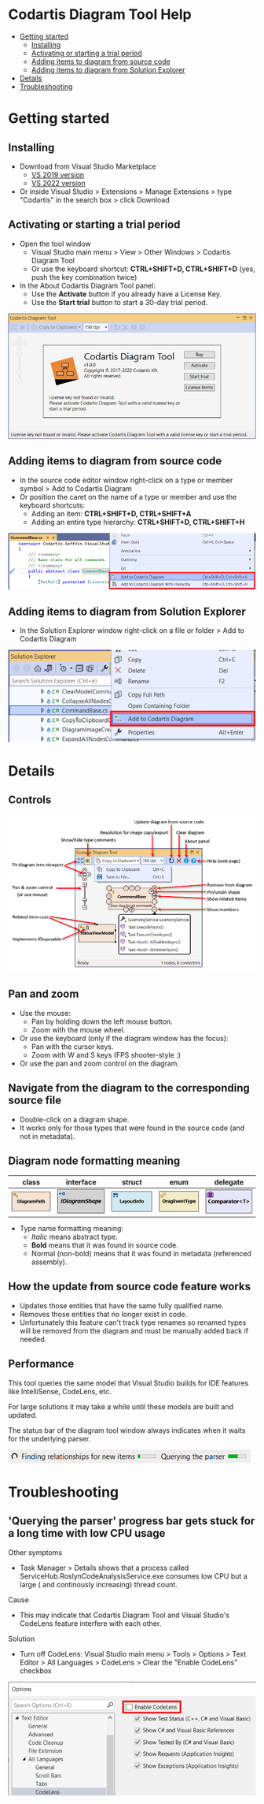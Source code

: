 # Codartis Diagram Tool Help

* [Getting started](#getting-started)
  * [Installing](#installing)
  * [Activating or starting a trial period](#activating-or-starting-a-trial-period)
  * [Adding items to diagram from source code](#adding-items-to-diagram-from-source-code)
  * [Adding items to diagram from Solution Explorer](#adding-items-to-diagram-from-solution-explorer)
* [Details](#setails)
* [Troubleshooting](#troubleshooting)

# Getting started

## Installing
* Download from Visual Studio Marketplace
  * [VS 2019 version](https://marketplace.visualstudio.com/items?itemName=FerencVizkeleti.QuickDiagramToolforC)
  * [VS 2022 version]()
* Or inside Visual Studio > Extensions > Manage Extensions > type "Codartis" in the search box > click Download

## Activating or starting a trial period
* Open the tool window 
  * Visual Studio main menu > View > Other Windows > Codartis Diagram Tool
  * Or use the keyboard shortcut: **CTRL+SHIFT+D, CTRL+SHIFT+D** (yes, push the key combination twice)
* In the About Codartis Diagram Tool panel:
  * Use the **Activate** button if you already have a License Key.
  * Use the **Start trial** button to start a 30-day trial period.

![About Panel](images/AboutPanel.PNG)

## Adding items to diagram from source code
* In the source code editor window right-click on a type or member symbol > Add to Codartis Diagram
* Or position the caret on the name of a type or member and use the keyboard shortcuts:
  * Adding an item: **CTRL+SHIFT+D, CTRL+SHIFT+A** 
  * Adding an entire type hierarchy: **CTRL+SHIFT+D, CTRL+SHIFT+H** 

![Add To Diagram from source code](images/AddToDiagramFromSourceCode.png)

## Adding items to diagram from Solution Explorer
* In the Solution Explorer window right-click on a file or folder > Add to Codartis Diagram

![Add To Diagram from Solution Explorer](images/AddToDiagramFromSolutionExplorer.png)

# Details

## Controls

![Tool Window with help text](images/CodartisToolWindowWithHelpText.png)

## Pan and zoom
* Use the mouse: 
  * Pan by holding down the left mouse button.
  * Zoom with the mouse wheel.
* Or use the keyboard (only if the diagram window has the focus): 
  * Pan with the cursor keys.
  * Zoom with W and S keys (FPS shooter-style :)
* Or use the pan and zoom control on the diagram.

## Navigate from the diagram to the corresponding source file
* Double-click on a diagram shape.
* It works only for those types that were found in the source code (and not in metadata).

## Diagram node formatting meaning

| class | interface | struct | enum | delegate |
|-------|-----------|--------|------|----------|
| ![class](images/SampleClass.png) | ![interface](images/SampleInterface.png) | ![stuct](images/SampleStruct.png) | ![enum](images/SampleEnum.png) | ![delegate](images/SampleDelegate.png) |

* Type name formatting meaning:
  * *Italic* means abstract type.
  * **Bold** means that it was found in source code.
  * Normal (non-bold) means that it was found in metadata (referenced assembly).

## How the update from source code feature works
* Updates those entities that have the same fully qualified name.
* Removes those entities that no longer exist in code.
* Unfortunately this feature can't track type renames so renamed types will be removed from the diagram and must be manually added back if needed.

## Performance
This tool queries the same model that Visual Studio builds for IDE features like IntelliSense, CodeLens, etc. 

For large solutions it may take a while until these models are built and updated.

The status bar of the diagram tool window always indicates when it waits for the underlying parser.

![Status bar busy indicator](images/StatusBarWaitingForParser.png)

# Troubleshooting

## 'Querying the parser' progress bar gets stuck for a long time with low CPU usage
Other symptoms
* Task Manager > Details shows that a process called ServiceHub.RoslynCodeAnalysisService.exe consumes low CPU but a large ( and continously increasing) thread count. 

Cause
* This may indicate that Codartis Diagram Tool and Visual Studio's CodeLens feature interfere with each other.

Solution
* Turn off CodeLens: Visual Studio main menu > Tools > Options > Text Editor > All Languages > CodeLens > Clear the "Enable CodeLens" checkbox

![DisableCodeLens](images/DisableCodeLens.png)